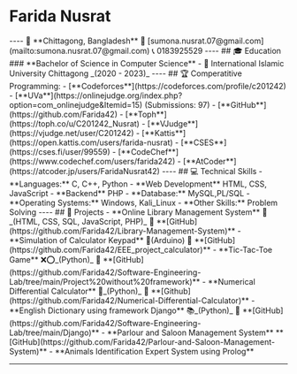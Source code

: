 <h1>Farida Nusrat</h1>
----
📍 **Chittagong, Bangladesh**  📧 [sumona.nusrat.07@gmail.com](mailto:sumona.nusrat.07@gmail.com)  📞 0183925529  
----
## 🎓 Education  
### **Bachelor of Science in Computer Science**  
- 📌 International Islamic University Chittagong _(2020 - 2023)_  
----
## 🏆 Comperatitive Programming:
- [**Codeforces**](https://codeforces.com/profile/c201242)
- [**UVa**](https://onlinejudge.org/index.php?option=com_onlinejudge&Itemid=15) (Submissions: 97)
- [**GitHub**](https://github.com/Farida42)
- [**Toph**](https://toph.co/u/C201242_Nusrat)
- [**VJudge**](https://vjudge.net/user/C201242)
- [**Kattis**](https://open.kattis.com/users/farida-nusrat)
- [**CSES**](https://cses.fi/user/99559)
- [**CodeChef**](https://www.codechef.com/users/farida242)
- [**AtCoder**](https://atcoder.jp/users/FaridaNusrat42)
----
## 💻 Technical Skills
- **Languages:** C, C++, Python
- **Web Development** HTML, CSS, JavaScript
- **Backend** PHP
- **Database:** MySQL,PL/SQL
- **Operating Systems:** Windows, Kali_Linux
- **Other Skills:** Problem Solving  
----
## 🚀 Projects
 - **Online Library Management System** 🌱 _(HTML, CSS, SQL, JavaScript, PHP)_ 🔗 **[GitHub](https://github.com/Farida42/Library-Management-System)**  
 - **Simulation of Calculator Keypad**  🔢(Arduino) 🔗 **[GitHub](https://github.com/Farida42/EEE_project_calculator)**
- **Tic-Tac-Toe Game** ❌⭕_(Python)_ 🔗 **[GitHub](https://github.com/Farida42/Software-Engineering-Lab/tree/main/Project%20without%20framework)**
- **Numerical Differential Calculator**  🔢_(Python)_  🔗 **[Github](https://github.com/Farida42/Numerical-Differential-Calculator)**
-  **English Dictionary using framework Django** 📚_(Python)_ 🔗 **[GitHub](https://github.com/Farida42/Software-Engineering-Lab/tree/main/Django)**
-  **Parlour and Saloon Management System** **[GitHub](https://github.com/Farida42/Parlour-and-Saloon-Management-System)**
- **Animals Identification Expert System using Prolog**

---
